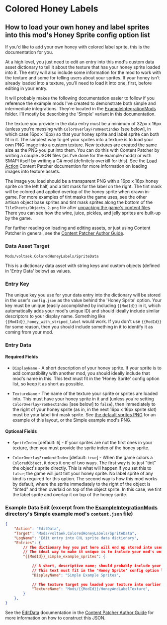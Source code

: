 # Colored Honey Labels

## How to load your own honey and label sprites into this mod's Honey Sprite config option list

If you'd like to add your own honey with colored label sprite, this is the documentation for you.

At a high level, you just need to edit an entry into this mod's custom data asset dictionary to tell it about the texture that has your honey sprite loaded into it.
The entry will also include some information for the mod to work with the texture and some for telling users about your sprites.
If your honey isn't already loaded into a texture, you'll need to load it into one, first, before editing in your entry.

It will probably makes the following documentation easier to follow if you reference the example mods I've created to demonstrate both simple and intermediate
integrations. They're located in the [ExampleIntegrationMods](ExampleIntegrationMods) folder. I'll mostly be describing the 'Simple' variant in this documentation.

The texture you provide in the data entry must be a minimum of 32px x 16px (unless you're messing with `ColorOverlayFromNextIndex` \[see below\],
in which case 16px x 16px) so that your honey sprite and label sprite can both fit in it. The simplest way to get your sprites into a texture
is to load your own PNG image into a custom texture. New textures are created the same size as the PNG you put into them.
You can do this with Content Patcher by writing a couple JSON files (as I've done for the example mods) or with SMAPI itself by writing
a C# mod (definitely overkill for this). See the [Load Action] Content Patcher documention for more information on loading images into texture assets.

The image you load should be a transparent PNG with a 16px x 16px honey sprite on the left half, and a tint mask for the label on the right.
The tint mask will be colored and applied overtop of the honey sprite when drawn in-game. For more examples of tint masks the game uses, see
the other artisan object base sprites and tint mask sprites along the bottom of the `TileSheets/Objects_2.png` file after [unpacking the game's content files].
There you can see how the wine, juice, pickles, and jelly sprites are built-up by the game.

For further reading on loading and editing assets, or just using Content Patcher in general, see the [Content Patcher Author Guide].

### Data Asset Target

`Mods/voltaek.ColoredHoneyLabels/SpriteData`

This is a dictionary data asset with string keys and custom objects (defined in 'Entry Data' below) as values.

### Entry Key

The unique key you use for your data entry into the dictionary will be stored in the user's `config.json` as the value behind the 'Honey Sprite' option.
Your key must be unique (easily accomplished by including `{{ModId}}` in it, which automatically adds your mod's unique ID) and should ideally include
similar descriptors to your display name. Something like `{{ModId}}_honey_with_striped_label` would work. If you don't use `{{ModId}}` for some reason,
then you should include something in it to identify it as coming from your mod.

### Entry Data

#### Required Fields

* `DisplayName` - A short description of your honey sprite. If your sprite is to add compatibility with another mod, you should ideally include
that mod's name in this. This text must fit in the 'Honey Sprite' config option list, so keep it as short as possible.

* `TextureName` - The name of the texture your sprite or sprites are loaded into. This must have your honey sprite in it and (unless you're
setting `ColorOverlayFromNextIndex` \[see below\] to `false`), then immediately to the right of your honey sprite (as in, in the next 16px x 16px sprite slot)
must be your label tint mask sprite. See [the default sprites PNG](assets/default-sprites.png) for an example of this layout, or the Simple example mod's PNG.

#### Optional Fields

* `SpriteIndex` \[default: `0`\] - If your sprites are not the first ones in your texture, then you must provide the sprite index of the honey sprite.

* `ColorOverlayFromNextIndex` \[default: `true`\] - When the game colors a `ColoredObject`, it does it one of two ways. The first way is to just "tint"
the object's sprite directly. This is what will happen if you set this to `false`; the game will just tint your honey sprite. No label sprite of any kind
is required for this option. The second way is how this mod works by default, where the sprite immediately to the right of the object is "tinted"
and then overlaid on top of the object sprite. In this case, we tint the label sprite and overlay it on top of the honey sprite.

### Example Data Edit (excerpt from the [ExampleIntegrationMods](ExampleIntegrationMods) directory's Simple example mod's `content.json` file)
```json
{
	"Action": "EditData",
	"Target": "Mods/voltaek.ColoredHoneyLabels/SpriteData",
	"LogName": "Edit entry into CHL sprite data dictionary",
	"Entries": {
		// The dictionary key you put here will end up stored into user's CHL config files, so please make it both readable and unique.
		// The ideal way to make it unique is to include your mod's unique ID in it, which has the benefit of identifying its origins.
		"{{ModId}}_simple_example_sprites": {
			
			// A short, descriptive name; should probably include your mod's name in it.
			// This text must fit in the 'Honey Sprite' config option list, so keep it as short as possible.
			"DisplayName": "Simple Example Sprites",
			
			// The texture target you loaded your texture into earlier (see Simple example mod's full `config.json`).
			"TextureName": "Mods/{{ModId}}/HoneyAndLabelTexture",
		}
	},
}
```

See the [EditData] documentation in the [Content Patcher Author Guide] for more information on how to construct this JSON.

[Load Action]: https://github.com/Pathoschild/StardewMods/blob/stable/ContentPatcher/docs/author-guide/action-load.md
[EditData]: https://github.com/Pathoschild/StardewMods/blob/stable/ContentPatcher/docs/author-guide/action-editdata.md#usage
[Content Patcher Author Guide]: https://github.com/Pathoschild/StardewMods/blob/stable/ContentPatcher/docs/author-guide/action-load.md
[unpacking the game's content files]: https://stardewvalleywiki.com/Modding:Editing_XNB_files#Unpack_game_files

